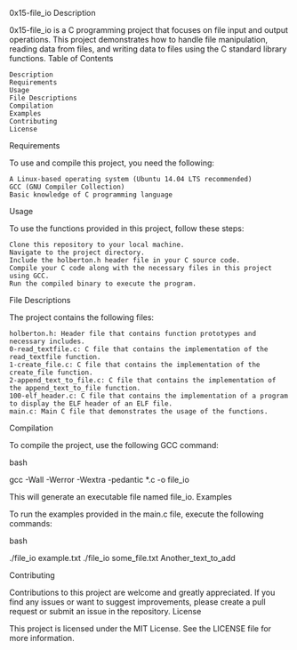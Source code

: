 0x15-file_io
Description

0x15-file_io is a C programming project that focuses on file input and output operations. This project demonstrates how to handle file manipulation, reading data from files, and writing data to files using the C standard library functions.
Table of Contents

    Description
    Requirements
    Usage
    File Descriptions
    Compilation
    Examples
    Contributing
    License

Requirements

To use and compile this project, you need the following:

    A Linux-based operating system (Ubuntu 14.04 LTS recommended)
    GCC (GNU Compiler Collection)
    Basic knowledge of C programming language

Usage

To use the functions provided in this project, follow these steps:

    Clone this repository to your local machine.
    Navigate to the project directory.
    Include the holberton.h header file in your C source code.
    Compile your C code along with the necessary files in this project using GCC.
    Run the compiled binary to execute the program.

File Descriptions

The project contains the following files:

    holberton.h: Header file that contains function prototypes and necessary includes.
    0-read_textfile.c: C file that contains the implementation of the read_textfile function.
    1-create_file.c: C file that contains the implementation of the create_file function.
    2-append_text_to_file.c: C file that contains the implementation of the append_text_to_file function.
    100-elf_header.c: C file that contains the implementation of a program to display the ELF header of an ELF file.
    main.c: Main C file that demonstrates the usage of the functions.

Compilation

To compile the project, use the following GCC command:

bash

gcc -Wall -Werror -Wextra -pedantic *.c -o file_io

This will generate an executable file named file_io.
Examples

To run the examples provided in the main.c file, execute the following commands:

bash

./file_io example.txt
./file_io some_file.txt Another_text_to_add

Contributing

Contributions to this project are welcome and greatly appreciated. If you find any issues or want to suggest improvements, please create a pull request or submit an issue in the repository.
License

This project is licensed under the MIT License. See the LICENSE file for more information.
